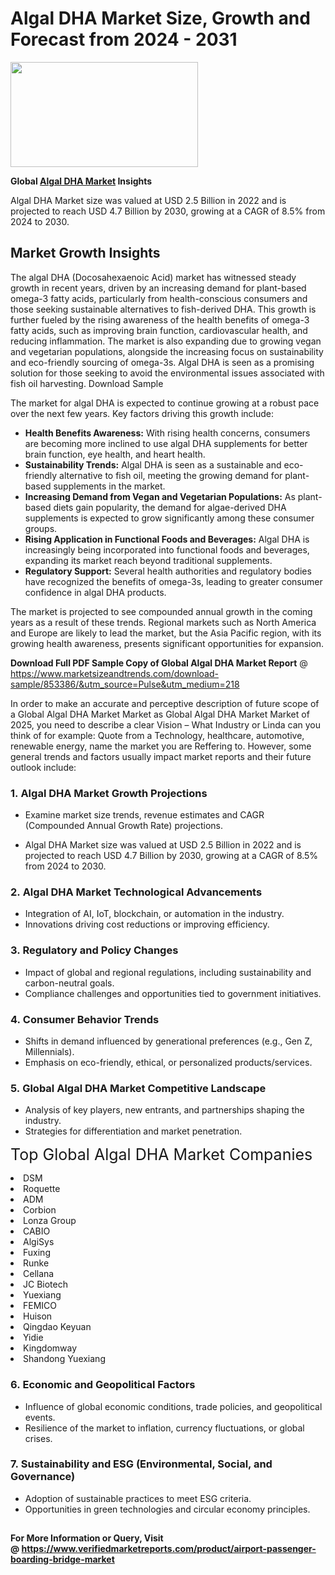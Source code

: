 <H1>Algal DHA Market Size, Growth and Forecast from 2024 - 2031</H1><img class="aligncenter size-medium wp-image-584254" src="https://thirdeyenews.in/wp-content/uploads/2024/09/Global-Market-Research-300x168.jpeg" alt="" width="300" height="168" /><p><strong>Global&nbsp;<a href="https://www.marketsizeandtrends.com/download-sample/853386/&amp;utm_source=Pulse&amp;utm_medium=218">Algal DHA Market</a> Insights</strong></p><p>Algal DHA Market size was valued at USD 2.5 Billion in 2022 and is projected to reach USD 4.7 Billion by 2030, growing at a CAGR of 8.5% from 2024 to 2030.</p><p><h2>Market Growth Insights</h2> <p>The algal DHA (Docosahexaenoic Acid) market has witnessed steady growth in recent years, driven by an increasing demand for plant-based omega-3 fatty acids, particularly from health-conscious consumers and those seeking sustainable alternatives to fish-derived DHA. This growth is further fueled by the rising awareness of the health benefits of omega-3 fatty acids, such as improving brain function, cardiovascular health, and reducing inflammation. The market is also expanding due to growing vegan and vegetarian populations, alongside the increasing focus on sustainability and eco-friendly sourcing of omega-3s. Algal DHA is seen as a promising solution for those seeking to avoid the environmental issues associated with fish oil harvesting. Download Sample</p> <p>The market for algal DHA is expected to continue growing at a robust pace over the next few years. Key factors driving this growth include:</p> <ul> <li><strong>Health Benefits Awareness:</strong> With rising health concerns, consumers are becoming more inclined to use algal DHA supplements for better brain function, eye health, and heart health.</li> <li><strong>Sustainability Trends:</strong> Algal DHA is seen as a sustainable and eco-friendly alternative to fish oil, meeting the growing demand for plant-based supplements in the market.</li> <li><strong>Increasing Demand from Vegan and Vegetarian Populations:</strong> As plant-based diets gain popularity, the demand for algae-derived DHA supplements is expected to grow significantly among these consumer groups.</li> <li><strong>Rising Application in Functional Foods and Beverages:</strong> Algal DHA is increasingly being incorporated into functional foods and beverages, expanding its market reach beyond traditional supplements.</li> <li><strong>Regulatory Support:</strong> Several health authorities and regulatory bodies have recognized the benefits of omega-3s, leading to greater consumer confidence in algal DHA products.</li> </ul> <p>The market is projected to see compounded annual growth in the coming years as a result of these trends. Regional markets such as North America and Europe are likely to lead the market, but the Asia Pacific region, with its growing health awareness, presents significant opportunities for expansion.</p> <p></p><p><span class=""><strong>Download Full PDF Sample Copy of Global Algal DHA Market Report</strong> @ <a href="https://www.marketsizeandtrends.com/download-sample/853386/&amp;utm_source=Pulse&amp;utm_medium=218" target="_blank">https://www.marketsizeandtrends.com/download-sample/853386/&amp;utm_source=Pulse&amp;utm_medium=218</a></span></p><p>In order to make an accurate and perceptive description of future scope of a Global&nbsp;Algal DHA Market Market as Global&nbsp;Algal DHA Market Market of 2025, you need to describe a clear Vision &ndash; What Industry or Linda can you think of for example: Quote from a Technology, healthcare, automotive, renewable energy, name the market you are Reffering to. However, some general trends and factors usually impact market reports and their future outlook include:</p><h3>1.&nbsp;<strong>Algal DHA Market Growth Projections</strong></h3><ul><li>Examine market size trends, revenue estimates and CAGR (Compounded Annual Growth Rate) projections.</li><li><p>Algal DHA Market size was valued at USD 2.5 Billion in 2022 and is projected to reach USD 4.7 Billion by 2030, growing at a CAGR of 8.5% from 2024 to 2030.</p></li></ul><h3>2.&nbsp;<strong>Algal DHA Market Technological Advancements</strong></h3><ul><li>Integration of AI, IoT, blockchain, or automation in the industry.</li><li>Innovations driving cost reductions or improving efficiency.</li></ul><h3>3.&nbsp;<strong>Regulatory and Policy Changes</strong></h3><ul><li>Impact of global and regional regulations, including sustainability and carbon-neutral goals.</li><li>Compliance challenges and opportunities tied to government initiatives.</li></ul><h3>4.&nbsp;<strong>Consumer Behavior Trends</strong></h3><ul><li>Shifts in demand influenced by generational preferences (e.g., Gen Z, Millennials).</li><li>Emphasis on eco-friendly, ethical, or personalized products/services.</li></ul><h3>5.&nbsp;<strong>Global Algal DHA Market Competitive Landscape</strong></h3><ul><li>Analysis of key players, new entrants, and partnerships shaping the industry.</li><li>Strategies for differentiation and market penetration.</li></ul><p data-pm-slice="1 1 []"><span style="color: inherit; font-family: inherit; font-size: 25px;">Top Global Algal DHA Market Companies</span></p><div class="" data-test-id=""><p><li>DSM</li><li> Roquette</li><li> ADM</li><li> Corbion</li><li> Lonza Group</li><li> CABIO</li><li> AlgiSys</li><li> Fuxing</li><li> Runke</li><li> Cellana</li><li> JC Biotech</li><li> Yuexiang</li><li> FEMICO</li><li> Huison</li><li> Qingdao Keyuan</li><li> Yidie</li><li> Kingdomway</li><li> Shandong Yuexiang</li></p></div><h3>6.&nbsp;<strong>Economic and Geopolitical Factors</strong></h3><ul><li>Influence of global economic conditions, trade policies, and geopolitical events.</li><li>Resilience of the market to inflation, currency fluctuations, or global crises.</li></ul><h3>7.&nbsp;<strong>Sustainability and ESG (Environmental, Social, and Governance)</strong></h3><ul><li>Adoption of sustainable practices to meet ESG criteria.</li><li>Opportunities in green technologies and circular economy principles.</li></ul><h2><strong style="font-size: 14px;">For More Information or Query, Visit @&nbsp;</strong><a style="background-color: #ffffff; font-size: 14px;" href="https://www.marketsizeandtrends.com/report/algal-dha-market/" target="_blank">https://www.verifiedmarketreports.com/product/airport-passenger-boarding-bridge-market</a></h2>
